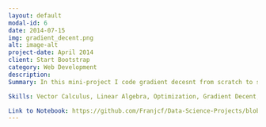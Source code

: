```yaml
---
layout: default
modal-id: 6
date: 2014-07-15
img: gradient_decent.png
alt: image-alt
project-date: April 2014
client: Start Bootstrap
category: Web Development
description: 
Summary: In this mini-project I code gradient decesnt from scratch to solve linear regression and ridge regularization problems. These particular problems were chosen becauese their analytical solutions are well-known. Furthermore I investigate how the gradient step size affects the rate of convergence of the underlying optimization problem. I then procced by calculating the largest and smallest eigenvalues of the second derivative of objective function in order to set optimal step size and to find the lower bound the rate of convergence. Finally I investigate how the regularization term "lambda" affects said convergence rate.

Skills: Vector Calculus, Linear Algebra, Optimization, Gradient Decent, Python, Ridge and Linear Regression

Link to Notebook: https://github.com/Franjcf/Data-Science-Projects/blob/main/gradient_decent_optimization_and_implementation/unconstrained_optimizationwith_gradient_decent.ipynb
---
```

